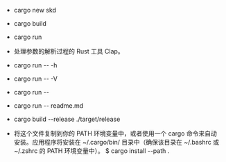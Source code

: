 + cargo new skd
+ cargo build 
+ cargo run 

+ 处理参数的解析过程的 Rust 工具 Clap。

+ cargo run -- -h
+ cargo run -- -V
+ cargo run --
+ cargo run -- readme.md


+ cargo build --release
./target/release

+ 将这个文件复制到你的 PATH 环境变量中，或者使用一个 cargo 命令来自动安装。应用程序将安装在 ~/.cargo/bin/ 目录中（确保该目录在 ~/.bashrc 或 ~/.zshrc 的 PATH 环境变量中）。
$ cargo install --path .
